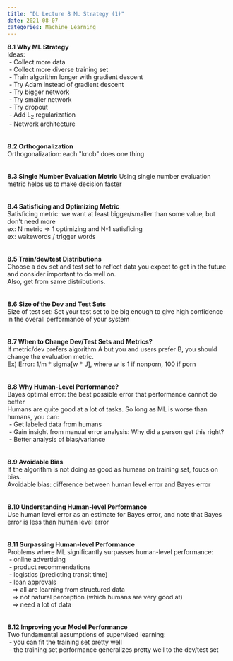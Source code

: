 ```yaml
---
title: "DL Lecture 8 ML Strategy (1)"
date: 2021-08-07
categories: Machine_Learning
---
```

**8.1 Why ML Strategy**\
Ideas:\
&nbsp;- Collect more data\
&nbsp;- Collect more diverse training set\
&nbsp;- Train algorithm longer with gradient descent\
&nbsp;- Try Adam instead of gradient descent\
&nbsp;- Try bigger network\
&nbsp;- Try smaller network\
&nbsp;- Try dropout\
&nbsp;- Add L<sub>2</sub> regularization\
&nbsp;- Network architecture\
\
\
**8.2 Orthogonalization**\
Orthogonalization: each "knob" does one thing\
\
\
**8.3 Single Number Evaluation Metric**
Using single number evaluation metric helps us to make decision faster\
\
\
**8.4 Satisficing and Optimizing Metric**\
Satisficing metric: we want at least bigger/smaller than some value, but don't need more\
ex: N metric => 1 optimizing and N-1 satisficing\
ex: wakewords / trigger words\
\
\
**8.5 Train/dev/test Distributions**\
Choose a dev set and test set to reflect data you expect to get in the future and consider important to do well on.\
Also, get from same distributions.\
\
\
**8.6 Size of the Dev and Test Sets**\
Size of test set: Set your test set to be big enough to give high confidence in the overall performance of your system\
\
\
**8.7 When to Change Dev/Test Sets and Metrics?**\
If metric/dev prefers algorithm A but you and users prefer B, you should change the evaluation metric.\
Ex) Error: 1/m * sigma[w * J], where w is 1 if nonporn, 100 if porn\
\
\
**8.8 Why Human-Level Performance?**\
Bayes optimal error: the best possible error that performance cannot do better\
Humans are quite good at a lot of tasks. So long as ML is worse than humans, you can:\
&nbsp;- Get labeled data from humans\
&nbsp;- Gain insight from manual error analysis: Why did a person get this right?\
&nbsp;- Better analysis of bias/variance\
\
\
**8.9 Avoidable Bias**\
If the algorithm is not doing as good as humans on training set, foucs on bias.\
Avoidable bias: difference between human level error and Bayes error\
\
\
**8.10 Understanding Human-level Performance**\
Use human level error as an estimate for Bayes error, and note that Bayes error is less than human level error\
\
\
**8.11 Surpassing Human-level Performance**\
Problems where ML significantly surpasses human-level performance:\
&nbsp;- online advertising\
&nbsp;- product recommendations\
&nbsp;- logistics (predicting transit time)\
&nbsp;- loan approvals\
&nbsp; &nbsp;=> all are learning from structured data\
&nbsp; &nbsp;=> not natural perception (which humans are very good at)\
&nbsp; &nbsp;=> need a lot of data\
\
\
**8.12 Improving your Model Performance**\
Two fundamental assumptions of supervised learning:\
&nbsp;- you can fit the training set pretty well\
&nbsp;- the training set performance generalizes pretty well to the dev/test set
